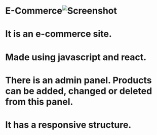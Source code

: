 # E-Commerce![Screenshot](https://user-images.githubusercontent.com/53236803/213208848-8bc2e37c-210d-4f3d-a456-fd5c2eba209b.png)

# It is an e-commerce site. 
# Made using javascript and react.
# There is an admin panel. Products can be added, changed or deleted from this panel.
# It has a responsive structure.

